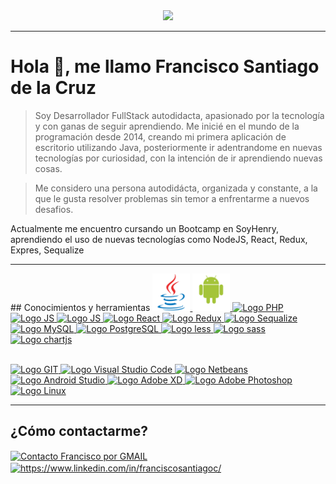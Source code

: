 <center><img src="https://bibliotecaduitama.files.wordpress.com/2015/03/gif1.gif" width="70%"></center>
<hr>
<h1>Hola 👋, me llamo Francisco Santiago de la Cruz</h1>

>Soy Desarrollador FullStack autodidacta, apasionado por la tecnología y con ganas de seguir aprendiendo. Me inicié en el mundo de la programación desde 2014, creando mi primera aplicación de escritorio utilizando Java, posteriormente ir adentrandome en nuevas tecnologías por curiosidad, con la intención de ir aprendiendo nuevas cosas.

>Me considero una persona autodidácta, organizada y constante, a la que le gusta resolver problemas sin temor a enfrentarme a nuevos desafios.

Actualmente me encuentro cursando un Bootcamp en SoyHenry, aprendiendo el uso de nuevas tecnologías como NodeJS, React, Redux, Expres, Sequalize

<hr>
## Conocimientos y herramientas
 <a href="https://www.java.com" target="_blank"> <img src="https://raw.githubusercontent.com/devicons/devicon/master/icons/java/java-original.svg" alt="Logo Java" width ="60px" height="60px"/> </a> <a href="https://developer.android.com" target="_blank"> <img src ="https://raw.githubusercontent.com/devicons/devicon/master/icons/android/android-original-wordmark.svg" alt ="Logo android" width ="60px" height ="60px"/> </a><a href="https://www.php.net" target="_blank"> <img src="https://cdn-icons-png.flaticon.com/512/919/919830.png" alt="Logo PHP" width ="60px" height="60px"/> </a><a href="https://www.javascript.com" target="_blank"> <img src="https://img.icons8.com/color/48/000000/javascript--v1.png" alt="Logo JS" width ="60px" height="60px"/> </a><a href="https://nodejs.org/es/" target="_blank"> <img src="https://img.icons8.com/color/48/000000/nodejs.png" alt="Logo JS" width ="60px" height="60px"/> </a> <a href="https://es.reactjs.org" target="_blank"> <img src="https://img.icons8.com/office/480/000000/react.png" alt="Logo React" width ="60px" height="60px"/> </a><a href="https://es.redux.js.org" target="_blank"> <img src="https://img.icons8.com/color/480/000000/redux.png" alt="Logo Redux" width ="60px" height="60px"/> </a><a href="https://sequelize.org" target="_blank"> <img src="https://sequelize.org/master/manual/asset/logo.png" alt="Logo Sequalize" width ="60px" height="60px"/> </a> <a href="https://www.mysql.com" target="_blank"> <img src="https://1000marcas.net/wp-content/uploads/2020/11/MySQL-logo.png" alt="Logo MySQL" width ="90px" height="45px"/> </a> <a href="https://www.postgresql.org" target="_blank"> <img src="https://www.postgresql.org/media/img/about/press/elephant.png" alt="Logo PostgreSQL" width ="90px" height="60px"/> </a><a href="https://lesscss.org" target="_blank"> <img src = "https://lesscss.org/public/img/less_logo.png" alt ="Logo less" width ="80" height ="50"/> </a><a href="https://sass-lang.com" target="_blank"> <img src = "https://raw.githubusercontent.com/devicons/devicon /master/icons/sass/sass-original.svg " alt ="Logo sass" width ="80" height ="60"/> </a><a href ="https://www.chartjs.org"target = "_blank"> <img src = "https://www.chartjs.org/img/chartjs-logo.svg" alt ="Logo chartjs" width = "60" height = "60" /></a> </p>
<br>
<a href="https://git-scm.com" target="_blank"> <img src="https://img.icons8.com/color/480/000000/git.png" alt="Logo GIT" width ="60px" height="60px"/> </a><a href="https://code.visualstudio.com" target="_blank"> <img src="https://upload.wikimedia.org/wikipedia/commons/thumb/9/9a/Visual_Studio_Code_1.35_icon.svg/2048px-Visual_Studio_Code_1.35_icon.svg.png" alt="Logo Visual Studio Code" width ="60px" height="60px"/> </a> <a href="https://netbeans.apache.org/download/index.html" target="_blank"> <img src="https://upload.wikimedia.org/wikipedia/commons/thumb/9/98/Apache_NetBeans_Logo.svg/1776px-Apache_NetBeans_Logo.svg.png" alt="Logo Netbeans" width ="60px" height="60px"/> </a><a href="https://developer.android.com/studio" target="_blank"> <img src="https://okhosting.com/resources/uploads/2016/05/Android-Studio-1024x557@2x.png" alt="Logo Android Studio" width ="90px" height="60px"/> </a> <a href="https://www.adobe.com/mx/products/xd.html" target="_blank"> <img src="https://upload.wikimedia.org/wikipedia/commons/thumb/c/c2/Adobe_XD_CC_icon.svg/2101px-Adobe_XD_CC_icon.svg.png" alt="Logo Adobe XD" width ="60px" height="60px"/> </a> <a href="https://www.adobe.com/mx/products/photoshop.html" target="_blank"> <img src="https://upload.wikimedia.org/wikipedia/commons/thumb/a/af/Adobe_Photoshop_CC_icon.svg/1200px-Adobe_Photoshop_CC_icon.svg.png" alt="Logo Adobe Photoshop" width ="60px" height="60px"/> </a> <a href="https://www.linux.org" target="_blank"> <img src="https://www.muycanal.com/wp-content/uploads/2014/03/PCLinux.jpg" alt="Logo Linux" width ="90px" height="60px"/> </a>
 
<hr>

## ¿Cómo contactarme?
<a href="mailto:fcosantiagoc@gmail.com" target="_blank" style="display: inline-blok; margin-right:20px"> <img align = "center" src ="https://cdn.worldvectorlogo.com/logos/gmail-icon-2.svg" alt ="Contacto Francisco por GMAIL" height ="30" width ="40"/> </a><a href="https://www.linkedin.com/in/franciscosantiagoc/" target="_blank"> <img align ="center" src="https://raw.githubusercontent.com/rahuldkjain/github-profile-readme-generator/master/src/images/icons/Social/linked-in-alt.svg" alt ="https://www.linkedin.com/in/franciscosantiagoc/" height ="30" width ="40"/> </a>
  
